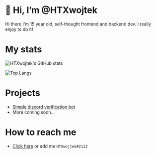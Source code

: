 # 👋 Hi, I’m @HTXwojtek

Hi there I'm 15 year old, self-thought frontend and backend dev. I really enjoy to do it!



# My stats
  
<!--[![HTXwojtek's GitHub stats](https://github-readme-stats.vercel.app/api?username=HTXwojtek)](https://github.com/anuraghazra/github-readme-stats)-->
![HTXwojtek's GitHub stats](https://github-readme-stats.vercel.app/api?username=HTXwojtek&show_icons=true&theme=onedark)


<!--![HTXwojtek's GitHub stats](https://github-readme-stats.vercel.app/api?username=HTXalpha&show_icons=true&theme=radical)-->
<!--[![Top Langs](https://github-readme-stats.vercel.app/api/top-langs/?username=HTXalpha)](https://github.com/anuraghazra/github-readme-stats)-->
![Top Langs](https://github-readme-stats.vercel.app/api/top-langs/?username=HTXwojtek&layout=compact&theme=onedark)<!--(https://github.com/anuraghazra/github-readme-stats)-->


# Projects

* [Simple discord verification bot](https://github.com/HTXwojtek/Simple-Discord-verification-bot)
* More coming soon...


# How to reach me

- [Click here](https://discord.com/users/591899182793621527) or add me `HTXwojtek#2113`







<!---
- 👋 Hi, I’m @HTXalpha
- 👀 I’m in the process if creating a multipurpose discord bot.
- 🌱 I’m currently learning Javascript
- 📫 How to reach me ...
* You can reach me on discord HTXwojtek#2113
--->
<!---
HTXwojtek/HTXwojtek is a ✨ special ✨ repository because its `README.md` (this file) appears on your GitHub profile.
You can click the Preview link to take a look at your changes.
--->











<!--- 👋 Hi, I’m @HTXwojtek
- 👀 I’m interested in ...
- 🌱 I’m currently learning ...
- 💞️ I’m looking to collaborate on ...
- 📫 How to reach me ...--->

<!---
HTXwojtek/HTXwojtek is a ✨ special ✨ repository because its `README.md` (this file) appears on your GitHub profile.
You can click the Preview link to take a look at your changes.
--->
